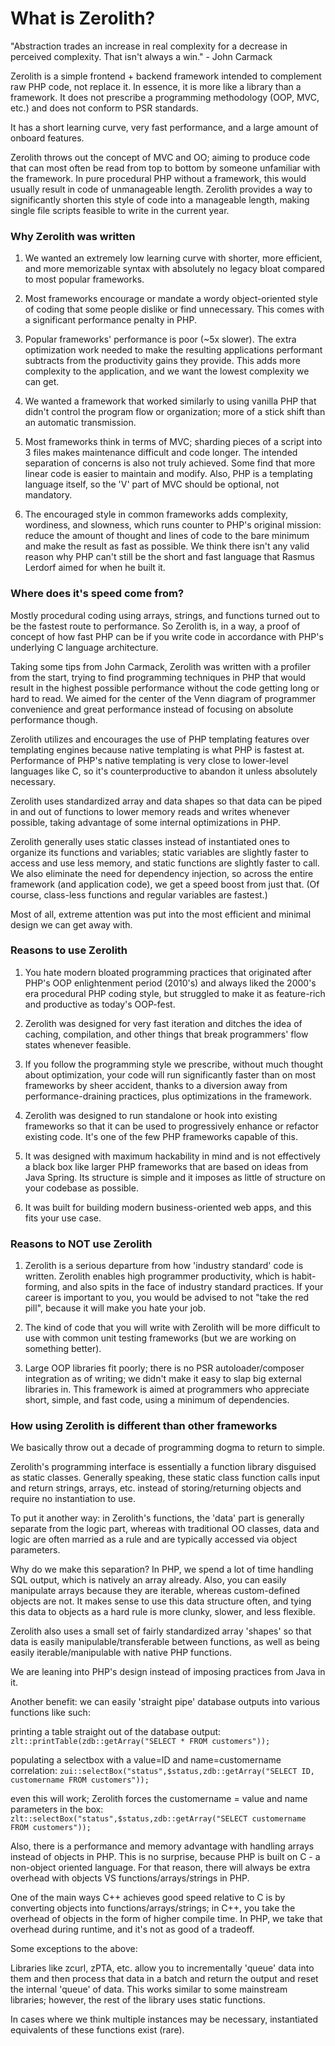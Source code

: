 # What is Zerolith?

"Abstraction trades an increase in real complexity for a decrease in
perceived complexity. That isn't always a win." - John Carmack

Zerolith is a simple frontend + backend framework intended to complement raw PHP code, not replace it.
In essence, it is more like a library than a framework. It does not prescribe a programming methodology (OOP, MVC, etc.) and does not conform to PSR standards.

It has a short learning curve, very fast performance, and a large amount of onboard features.

Zerolith throws out the concept of MVC and OO; aiming to produce code that can most often be read from top to bottom by someone unfamiliar with the framework. In pure procedural PHP without a framework, this would usually result in code of unmanageable length. Zerolith provides a way to significantly shorten this style of code into a manageable length, making single file scripts feasible to write in the current year.

### Why Zerolith was written

1. We wanted an extremely low learning curve with shorter, more efficient, and more memorizable syntax with absolutely no legacy bloat compared to most popular frameworks.

2. Most frameworks encourage or mandate a wordy object-oriented style of coding that some people dislike or find unnecessary. This comes with a significant performance penalty in PHP.

3. Popular frameworks' performance is poor (~5x slower). The extra optimization work needed to make the resulting applications performant subtracts from the productivity gains they provide. This adds more complexity to the application, and we want the lowest complexity we can get.

4. We wanted a framework that worked similarly to using vanilla PHP that didn't control the program flow or organization; more of a stick shift than an automatic transmission.

5. Most frameworks think in terms of MVC; sharding pieces of a script into 3 files makes maintenance difficult and code longer. The intended separation of concerns is also not truly achieved. Some find that more linear code is easier to maintain and modify. Also, PHP is a templating language itself, so the 'V' part of MVC should be optional, not mandatory.

6. The encouraged style in common frameworks adds complexity, wordiness, and slowness, which runs counter to PHP's original mission: reduce the amount of thought and lines of code to the bare minimum and make the result as fast as possible. We think there isn't any valid reason why PHP can't still be the short and fast language that Rasmus Lerdorf aimed for when he built it.


### Where does it's speed come from?

Mostly procedural coding using arrays, strings, and functions turned out to be the fastest route to performance. So Zerolith is, in a way, a proof of concept of how fast PHP can be if you write code in accordance with PHP's underlying C language architecture.

Taking some tips from John Carmack, Zerolith was written with a profiler from the start, trying to find programming techniques in PHP that would result in the highest possible performance without the code getting long or hard to read. We aimed for the center of the Venn diagram of programmer convenience and great performance instead of focusing on absolute performance though.

Zerolith utilizes and encourages the use of PHP templating features over templating engines because native templating is what PHP is fastest at. Performance of PHP's native templating is very close to lower-level languages like C, so it's counterproductive to abandon it unless absolutely necessary.

Zerolith uses standardized array and data shapes so that data can be piped in and out of functions to lower memory reads and writes whenever possible, taking advantage of some internal optimizations in PHP.

Zerolith generally uses static classes instead of instantiated ones to organize its functions and variables; static variables are slightly faster to access and use less memory, and static functions are slightly faster to call. We also eliminate the need for dependency injection, so across the entire framework (and application code), we get a speed boost from just that. (Of course, class-less functions and regular variables are fastest.)

Most of all, extreme attention was put into the most efficient and minimal design we can get away with.


### Reasons to use Zerolith

1. You hate modern bloated programming practices that originated after PHP's OOP enlightenment period (2010's) and always liked the 2000's era procedural PHP coding style, but struggled to make it as feature-rich and productive as today's OOP-fest.

2. Zerolith was designed for very fast iteration and ditches the idea of caching, compilation, and other things that break programmers' flow states whenever feasible.

3. If you follow the programming style we prescribe, without much thought about optimization, your code will run significantly faster than on most frameworks by sheer accident, thanks to a diversion away from performance-draining practices, plus optimizations in the framework.

4. Zerolith was designed to run standalone or hook into existing frameworks so that it can be used to progressively enhance or refactor existing code. It's one of the few PHP frameworks capable of this.

5. It was designed with maximum hackability in mind and is not effectively a black box like larger PHP frameworks that are based on ideas from Java Spring. Its structure is simple and it imposes as little of structure on your codebase as possible.

6. It was built for building modern business-oriented web apps, and this fits your use case.


### Reasons to NOT use Zerolith

1. Zerolith is a serious departure from how 'industry standard' code is written. Zerolith enables high programmer productivity, which is habit-forming, and also spits in the face of industry standard practices. If your career is important to you, you would be advised to not "take the red pill", because it will make you hate your job.

2. The kind of code that you will write with Zerolith will be more difficult to use with common unit testing frameworks (but we are working on something better).

3. Large OOP libraries fit poorly; there is no PSR autoloader/composer integration as of writing; we didn't make it easy to slap big external libraries in. This framework is aimed at programmers who appreciate short, simple, and fast code, using a minimum of dependencies.


### How using Zerolith is different than other frameworks

We basically throw out a decade of programming dogma to return to simple.

Zerolith's programming interface is essentially a function library disguised as static classes.
Generally speaking, these static class function calls input and return strings, arrays, etc. instead of storing/returning objects and require no instantiation to use.

To put it another way: in Zerolith's functions, the 'data' part is generally separate from the logic part, whereas with traditional OO classes, data and logic are often married as a rule and are typically accessed via object parameters.

Why do we make this separation? In PHP, we spend a lot of time handling SQL output, which is natively an array already. Also, you can easily manipulate arrays because they are iterable, whereas custom-defined objects are not. It makes sense to use this data structure often, and tying this data to objects as a hard rule is more clunky, slower, and less flexible.

Zerolith also uses a small set of fairly standardized array 'shapes' so that data is easily manipulable/transferable between functions, as well as being easily iterable/manipulable with native PHP functions.

We are leaning into PHP's design instead of imposing practices from Java in it.

Another benefit: we can easily 'straight pipe' database outputs into various functions like such:

printing a table straight out of the database output:
`zlt::printTable(zdb::getArray("SELECT * FROM customers"));`

populating a selectbox with a value=ID and name=customername correlation:
`zui::selectBox("status",$status,zdb::getArray("SELECT ID, customername FROM customers"));`

even this will work; Zerolith forces the customername = value and name parameters in the box:
`zlt::selectBox("status",$status,zdb::getArray("SELECT customername FROM customers"));`

Also, there is a performance and memory advantage with handling arrays instead of objects in PHP. This is no surprise, because PHP is built on C - a non-object oriented language. For that reason, there will always be extra overhead with objects VS functions/arrays/strings in PHP.

One of the main ways C++ achieves good speed relative to C is by converting objects into functions/arrays/strings; in C++, you take the overhead of objects in the form of higher compile time. In PHP, we take that overhead during runtime, and it's not as good of a tradeoff.

Some exceptions to the above:

Libraries like zcurl, zPTA, etc. allow you to incrementally 'queue' data into them and then process that data in a batch and return the output and reset the internal 'queue' of data. This works similar to some mainstream libraries; however, the rest of the library uses static functions.

In cases where we think multiple instances may be necessary, instantiated equivalents of these functions exist (rare).